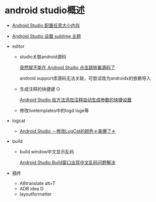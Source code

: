 # android studio概述

+ [Android Studio 配置任意大小内存](https://www.jianshu.com/p/70ec6c279ec4)

+ [Android Studio 设置 sublime 主题](https://blog.csdn.net/wangxueming/article/details/52585958)

+ editor

  + studio关联android源码

    [突然就不能在 Android Studio 点击跳转看源码了](https://juejin.im/post/5b921042f265da0ac07c30d4)

    android support库源码无法关联，可尝试改为androidx的依赖导入

  + 生成注释的快捷键 O

    [Android Studio 给方法添加注释自动生成参数的快捷设置](https://blog.csdn.net/viking_xhg/article/details/79072232)
    
  + 修改livetemplates中的logd loge等

+ logcat

  + [Android Studio －修改LogCat的颜色＊美爆了＊](https://blog.csdn.net/yy1300326388/article/details/45825123)

+ build

  + build window中文显示乱码

    [Android Studio Build窗口出现中文乱码问题解决](https://blog.csdn.net/Bearin/article/details/105224840)
  
  

+ 插件
  + A8translate  alt+T
  + ADB idea   D
  + layoutformatter